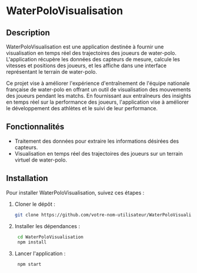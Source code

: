 # WaterPoloVisualisation

## Description
WaterPoloVisualisation est une application destinée à fournir une visualisation en temps réel des trajectoires des joueurs de water-polo. L'application récupère les données des capteurs de mesure, calcule les vitesses et positions des joueurs, et les affiche dans une interface représentant le terrain de water-polo.

Ce projet vise à améliorer l'expérience d'entraînement de l'équipe nationale française de water-polo en offrant un outil de visualisation des mouvements des joueurs pendant les matchs. En fournissant aux entraîneurs des insights en temps réel sur la performance des joueurs, l'application vise à améliorer le développement des athlètes et le suivi de leur performance.

## Fonctionnalités
- Traitement des données pour extraire les informations désirées des capteurs.
- Visualisation en temps réel des trajectoires des joueurs sur un terrain virtuel de water-polo.

## Installation
Pour installer WaterPoloVisualisation, suivez ces étapes :

1. Cloner le dépôt :
   ```sh
   git clone https://github.com/votre-nom-utilisateur/WaterPoloVisualisation.git
2. Installer les dépendances :
   ```sh
    cd WaterPoloVisualisation
    npm install
3. Lancer l'application :
   ```sh
    npm start
